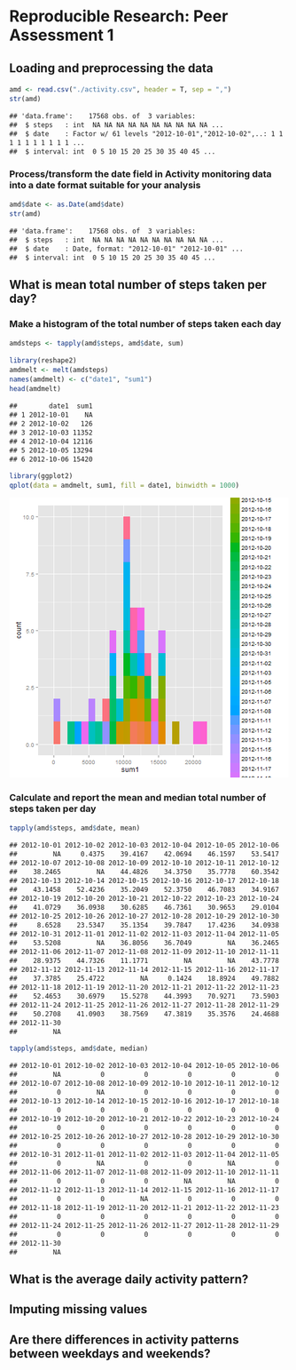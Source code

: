 # Reproducible Research: Peer Assessment 1


## Loading and preprocessing the data

```r
amd <- read.csv("./activity.csv", header = T, sep = ",")
str(amd)
```

```
## 'data.frame':	17568 obs. of  3 variables:
##  $ steps   : int  NA NA NA NA NA NA NA NA NA NA ...
##  $ date    : Factor w/ 61 levels "2012-10-01","2012-10-02",..: 1 1 1 1 1 1 1 1 1 1 ...
##  $ interval: int  0 5 10 15 20 25 30 35 40 45 ...
```

### Process/transform the date field in Activity monitoring data into a date format suitable for your analysis

```r
amd$date <- as.Date(amd$date)
str(amd)
```

```
## 'data.frame':	17568 obs. of  3 variables:
##  $ steps   : int  NA NA NA NA NA NA NA NA NA NA ...
##  $ date    : Date, format: "2012-10-01" "2012-10-01" ...
##  $ interval: int  0 5 10 15 20 25 30 35 40 45 ...
```


## What is mean total number of steps taken per day?
### Make a histogram of the total number of steps taken each day

```r
amdsteps <- tapply(amd$steps, amd$date, sum)
```


```r
library(reshape2)
amdmelt <- melt(amdsteps)
names(amdmelt) <- c("date1", "sum1")
head(amdmelt)
```

```
##        date1  sum1
## 1 2012-10-01    NA
## 2 2012-10-02   126
## 3 2012-10-03 11352
## 4 2012-10-04 12116
## 5 2012-10-05 13294
## 6 2012-10-06 15420
```


```r
library(ggplot2)
qplot(data = amdmelt, sum1, fill = date1, binwidth = 1000)
```

![plot of chunk unnamed-chunk-5](figure/unnamed-chunk-5.png) 

### Calculate and report the mean and median total number of steps taken per day

```r
tapply(amd$steps, amd$date, mean)
```

```
## 2012-10-01 2012-10-02 2012-10-03 2012-10-04 2012-10-05 2012-10-06 
##         NA     0.4375    39.4167    42.0694    46.1597    53.5417 
## 2012-10-07 2012-10-08 2012-10-09 2012-10-10 2012-10-11 2012-10-12 
##    38.2465         NA    44.4826    34.3750    35.7778    60.3542 
## 2012-10-13 2012-10-14 2012-10-15 2012-10-16 2012-10-17 2012-10-18 
##    43.1458    52.4236    35.2049    52.3750    46.7083    34.9167 
## 2012-10-19 2012-10-20 2012-10-21 2012-10-22 2012-10-23 2012-10-24 
##    41.0729    36.0938    30.6285    46.7361    30.9653    29.0104 
## 2012-10-25 2012-10-26 2012-10-27 2012-10-28 2012-10-29 2012-10-30 
##     8.6528    23.5347    35.1354    39.7847    17.4236    34.0938 
## 2012-10-31 2012-11-01 2012-11-02 2012-11-03 2012-11-04 2012-11-05 
##    53.5208         NA    36.8056    36.7049         NA    36.2465 
## 2012-11-06 2012-11-07 2012-11-08 2012-11-09 2012-11-10 2012-11-11 
##    28.9375    44.7326    11.1771         NA         NA    43.7778 
## 2012-11-12 2012-11-13 2012-11-14 2012-11-15 2012-11-16 2012-11-17 
##    37.3785    25.4722         NA     0.1424    18.8924    49.7882 
## 2012-11-18 2012-11-19 2012-11-20 2012-11-21 2012-11-22 2012-11-23 
##    52.4653    30.6979    15.5278    44.3993    70.9271    73.5903 
## 2012-11-24 2012-11-25 2012-11-26 2012-11-27 2012-11-28 2012-11-29 
##    50.2708    41.0903    38.7569    47.3819    35.3576    24.4688 
## 2012-11-30 
##         NA
```

```r
tapply(amd$steps, amd$date, median)
```

```
## 2012-10-01 2012-10-02 2012-10-03 2012-10-04 2012-10-05 2012-10-06 
##         NA          0          0          0          0          0 
## 2012-10-07 2012-10-08 2012-10-09 2012-10-10 2012-10-11 2012-10-12 
##          0         NA          0          0          0          0 
## 2012-10-13 2012-10-14 2012-10-15 2012-10-16 2012-10-17 2012-10-18 
##          0          0          0          0          0          0 
## 2012-10-19 2012-10-20 2012-10-21 2012-10-22 2012-10-23 2012-10-24 
##          0          0          0          0          0          0 
## 2012-10-25 2012-10-26 2012-10-27 2012-10-28 2012-10-29 2012-10-30 
##          0          0          0          0          0          0 
## 2012-10-31 2012-11-01 2012-11-02 2012-11-03 2012-11-04 2012-11-05 
##          0         NA          0          0         NA          0 
## 2012-11-06 2012-11-07 2012-11-08 2012-11-09 2012-11-10 2012-11-11 
##          0          0          0         NA         NA          0 
## 2012-11-12 2012-11-13 2012-11-14 2012-11-15 2012-11-16 2012-11-17 
##          0          0         NA          0          0          0 
## 2012-11-18 2012-11-19 2012-11-20 2012-11-21 2012-11-22 2012-11-23 
##          0          0          0          0          0          0 
## 2012-11-24 2012-11-25 2012-11-26 2012-11-27 2012-11-28 2012-11-29 
##          0          0          0          0          0          0 
## 2012-11-30 
##         NA
```




## What is the average daily activity pattern?



## Imputing missing values



## Are there differences in activity patterns between weekdays and weekends?
